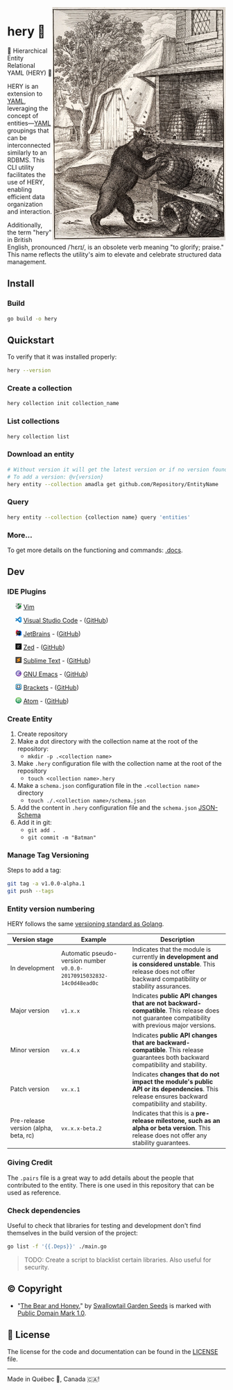 <img src=".assets/bear.jpg" alt="Electronics photo" style="width: 400px;" align="right">

# hery 🐻
🐻 Hierarchical Entity Relational YAML (HERY) 🐻

HERY is an extension to [YAML](https://yaml.org/), leveraging the concept of entities—[YAML](https://yaml.org/)
groupings that can be interconnected similarly to an RDBMS. This CLI utility facilitates the use of HERY, enabling
efficient data organization and interaction.

Additionally, the term "hery" in British English, pronounced /ˈhɛrɪ/, is an obsolete verb meaning "to glorify; praise."
This name reflects the utility's aim to elevate and celebrate structured data management.

## Install
### Build
```bash
go build -o hery
```

## Quickstart
To verify that it was installed properly:
```bash
hery --version
```

### Create a collection
```bash
hery collection init collection_name
```

### List collections
```bash
hery collection list
```

### Download an entity
```bash
# Without version it will get the latest version or if no version found then it will generate a pseudo version number using the commit hash
# To add a version: @v{version}
hery entity --collection amadla get github.com/Repository/EntityName
```

### Query
```bash
hery entity --collection {collection name} query 'entities'
```

### More...
To get more details on the functioning and commands: [.docs](.docs).

## Dev
### IDE Plugins
       ![Vim icon](https://raw.githubusercontent.com/SiteNetSoft/resources/master/images/ide/x14/vim.png) [Vim](.editor/.vimrc)

       ![Code icon](https://raw.githubusercontent.com/SiteNetSoft/resources/master/images/ide/x14/vscode.png) [Visual Studio Code](.editor/code.yml) - ([GitHub](https://github.com/AmadlaOrg/hery-code-editor-plugin))

       ![IntelliJ icon](https://raw.githubusercontent.com/SiteNetSoft/resources/master/images/ide/x14/IntelliJ_IDEA.png) [JetBrains](.editor/jetbrains.yml) - ([GitHub](https://github.com/AmadlaOrg/hery-jetbrains-editor-plugin))

       ![Zed icon](https://raw.githubusercontent.com/SiteNetSoft/resources/master/images/ide/x14/zed.png) [Zed](.editor/zed.yml) - ([GitHub](https://github.com/AmadlaOrg/hery-zed-editor-plugin))

       ![Sublime Text icon](https://raw.githubusercontent.com/SiteNetSoft/resources/master/images/ide/x14/sublime.png) [Sublime Text](.editor/sublime.yml) - ([GitHub](https://github.com/AmadlaOrg/hery-sublime-editor-plugin))

       ![GNU Emacs icon](https://raw.githubusercontent.com/SiteNetSoft/resources/master/images/ide/x14/Emacs.png) [GNU Emacs](.editor/emacs.yml) - ([GitHub](https://github.com/AmadlaOrg/hery-emacs-editor-plugin))

       ![Brackets icon](https://raw.githubusercontent.com/SiteNetSoft/resources/master/images/ide/x14/brackets.png) [Brackets](.editor/brackets.yml) - ([GitHub](https://github.com/AmadlaOrg/hery-brackets-editor-plugin))

       ![Atom icon](https://raw.githubusercontent.com/SiteNetSoft/resources/master/images/ide/x14/atom.png) [Atom](.editor/atom.yml) - ([GitHub](https://github.com/AmadlaOrg/hery-atom-editor-plugin))

### Create Entity
1. Create repository
2. Make a dot directory with the collection name at the root of the repository:
   - `mkdir -p .<collection name>`
3. Make `.hery` configuration file with the collection name at the root of the repository
   - `touch <collection name>.hery`
4. Make a `schema.json` configuration file in the `.<collection name>` directory
   - `touch ./.<collection name>/schema.json`
5. Add the content in `.hery` configuration file and the `schema.json` [JSON-Schema](https://json-schema.org/)
6. Add it in git:
   - `git add .`
   - `git commit -m "Batman"`

### Manage Tag Versioning
Steps to add a tag:
```bash
git tag -a v1.0.0-alpha.1
git push --tags
```

### Entity version numbering
HERY follows the same [versioning standard as Golang](https://go.dev/doc/modules/version-numbers).

| Version stage                         | Example                                                              | Description                                                                                                                                                       |
|---------------------------------------|----------------------------------------------------------------------|-------------------------------------------------------------------------------------------------------------------------------------------------------------------|
| In development                        | Automatic pseudo-version number `v0.0.0-20170915032832-14c0d48ead0c` | Indicates that the module is currently **in development and is considered unstable**. This release does not offer backward compatibility or stability assurances. |
| Major version                         | `v1.x.x`                                                             | Indicates **public API changes that are not backward-compatible**. This release does not guarantee compatibility with previous major versions.                    |
| Minor version                         | `vx.4.x`                                                             | Indicates **public API changes that are backward-compatible**. This release guarantees both backward compatibility and stability.                                 |
| Patch version                         | `vx.x.1`                                                             | Indicates **changes that do not impact the module's public API or its dependencies**. This release ensures backward compatibility and stability.                  |
| Pre-release version (alpha, beta, rc) | `vx.x.x-beta.2`                                                      | Indicates that this is a **pre-release milestone, such as an alpha or beta version**. This release does not offer any stability guarantees.                       |

### Giving Credit
The `.pairs` file is a great way to add details about the people that contributed to the entity. There is one used in
this repository that can be used as reference.

### Check dependencies
Useful to check that libraries for testing and development don't find themselves in the build version of the project:
```bash
go list -f '{{.Deps}}' ./main.go
```

> TODO: Create a script to blacklist certain libraries.
> Also useful for security.

## ©️ Copyright
- "[The Bear and Honey.](https://www.flickr.com/photos/97123293@N07/29003630251)" by [Swallowtail Garden Seeds](https://www.flickr.com/photos/97123293@N07) is marked with [Public Domain Mark 1.0](https://creativecommons.org/publicdomain/mark/1.0/?ref=openverse).

## :scroll: License

The license for the code and documentation can be found in the [LICENSE](./LICENSE) file.

---

Made in Québec 🏴󠁣󠁡󠁱󠁣󠁿, Canada 🇨🇦!
